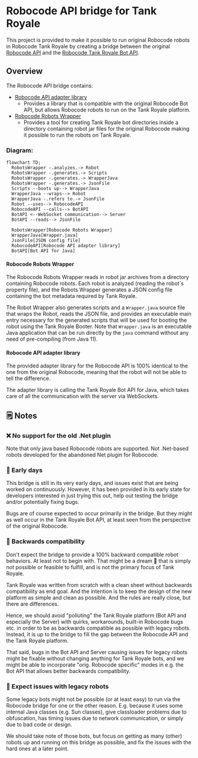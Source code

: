 # Robocode API bridge for Tank Royale

This project is provided to make it possible to run original Robocode robots in Robocode Tank Royale by creating a
bridge
between the original [Robocode API] and the [Robocode Tank Royale Bot API].

## Overview

The Robocode API bridge contains:

- [Robocode API adapter library]
    - Provides a library that is compatible with the original Robocode Bot API, but allows Robocode robots to run on the
      Tank Royale platform.
- [Robocode Robots Wrapper]
    - Provides a tool for creating Tank Royale bot directories inside a directory containing robot jar files for the
      original Robocode making it possible to run the robots on Tank Royale.

### Diagram:

```mermaid
flowchart TD;
  RobotsWrapper -.analyzes.-> Robot
  RobotsWrapper -.generates.-> Scripts
  RobotsWrapper -.generates.-> WrapperJava
  RobotsWrapper -.generates.-> JsonFile
  Scripts --boots up--> WrapperJava
  WrapperJava --wraps--> Robot
  WrapperJava -.refers to.-> JsonFile
  Robot --uses--> RobocodeAPI
  RobocodeAPI --calls--> BotAPI
  BotAPI <--WebSocket communication--> Server
  BotAPI --reads--> JsonFile

  RobotsWrapper[Robocode Robots Wrapper]
  WrapperJava[Wrapper.java]
  JsonFile[JSON config file]
  RobocodeAPI[Robocode API adapter library]
  BotAPI[Bot API for Java]
```

#### Robocode Robots Wrapper

The Robocode Robots Wrapper reads in robot jar archives from a directory containing Robocode robots.
Each robot is analyzed (reading the robot´s property file), and the Robots Wrapper generates a JSON config file
containing the bot metadata required by Tank Royale.

The Robot Wrapper also generates scripts and a `Wrapper.java` source file that wraps the Robot, reads the JSON file, and
provides an executable main entry necessary for the generated scripts that will be used for booting the robot using the
Tank Royale Booter. Note that `Wrapper.java` is an executable Java application that can be run directly by the `java`
command without any need of pre-compiling (from Java 11).

#### Robocode API adapter library

The provided adapter library for the Robocode API is 100% identical to the one from the original Robocode, meaning that
the robot will not be able to tell the difference.

The adapter library is calling the Tank Royale Bot API for Java, which takes care of all the communication with the
server via WebSockets.

## 🗒️ Notes

### ❌ No support for the old .Net plugin

Note that only java based Robocode robots are supported. Not .Net-based robots developed for the abandoned Net plugin
for Robocode.

### 🌅 Early days

This bridge is still in its very early days, and issues exist that are being worked on continuously. However, it has
been provided in its early state for developers interested in just trying this out, help out testing the bridge and/or
potentially fixing bugs.

Bugs are of course expected to occur primarily in the bridge. But they might as well occur in the Tank Royale Bot API,
at least seen from the perspective of the original Robocode.

### 🎯 Backwards compatibility

Don't expect the bridge to provide a 100% backward compatible robot behaviors. At least not to begin with. That might
be a dream 💖 that is simply not possible or feasible to fulfill, and is not the primary focus of Tank Royale.

Tank Royale was written from scratch with a clean sheet without backwards compatibility as end goal. And the intention
is to keep the design of the new platform as simple and clean as possible. And the rules are really close, but there are
differences.

Hence, we should avoid "polluting" the Tank Royale platform (Bot API and especially the Server) with quirks,
workarounds, built-in Robocode bugs etc. in order to be as backwards compatible as possible with legacy robots. Instead,
it is up to the bridge to fill the gap between the Robocode API and the Tank Royale platform.

That said, bugs in the Bot API and Server causing issues for legacy robots might be fixable without changing anything
for Tank Royale bots, and we might be able to incorporate "orig. Robocode specific" modes in e.g. the Bot API that
allows better backwards compatibility.

### 🤕 Expect issues with legacy robots

Some legacy bots might not be possible (or at least easy) to run via the Robocode bridge for one or the other reason.
E.g. because it uses some internal Java classes (e.g. Sun classes), give classloader problems due to obfuscation, has
timing issues due to network communication, or simply due to bad code or design.

We should take note of those bots, but focus on getting as many (other) robots up and running on this bridge as
possible, and fix the issues with the hard ones at a later point.


[Robocode API]: https://robocode.sourceforge.io/docs/robocode/ "Original Robocode API"

[Robocode Tank Royale Bot API]: https://robocode-dev.github.io/tank-royale/api/java "Robocode Tank Royale Bot API for Java"

[Robocode API adapter library]: /robocode-api "Robocode API adapter library"

[Robocode Robots Wrapper]: /robots-wrapper "Robocode Robots Wrapper"